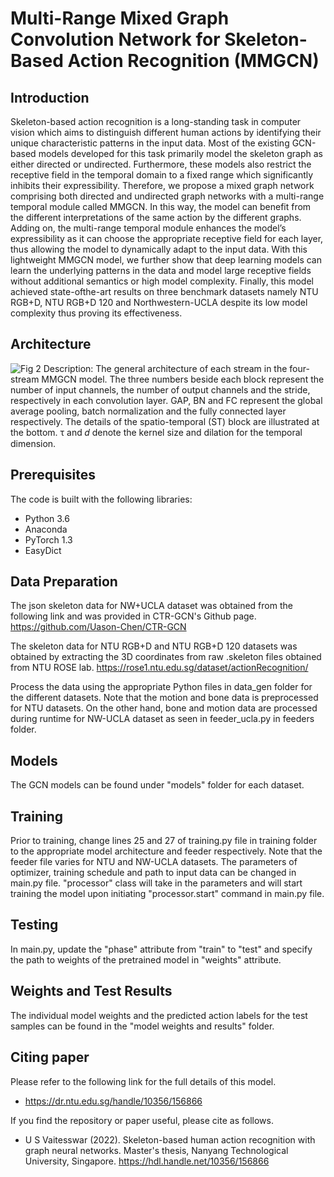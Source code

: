 # Multi-Range Mixed Graph Convolution Network for Skeleton-Based Action Recognition (MMGCN) #

## Introduction ##

Skeleton-based action recognition is a long-standing task in computer vision which aims to distinguish different human
actions by identifying their unique characteristic patterns in the input data. Most of the existing GCN-based models
developed for this task primarily model the skeleton graph as either directed or undirected. Furthermore, these models also
restrict the receptive field in the temporal domain to a fixed range which significantly inhibits their expressibility. Therefore,
we propose a mixed graph network comprising both directed and undirected graph networks with a multi-range temporal
module called MMGCN. In this way, the model can benefit from the different interpretations of the same action by the
different graphs. Adding on, the multi-range temporal module enhances the model’s expressibility as it can choose the
appropriate receptive field for each layer, thus allowing the model to dynamically adapt to the input data. With this
lightweight MMGCN model, we further show that deep learning models can learn the underlying patterns in the data and
model large receptive fields without additional semantics or high model complexity. Finally, this model achieved state-ofthe-art results on three benchmark datasets namely NTU RGB+D, NTU RGB+D 120 and Northwestern-UCLA despite its
low model complexity thus proving its effectiveness.

## Architecture ##
![Fig 2](https://user-images.githubusercontent.com/81757215/180739256-bbc367d2-c2f4-4cc2-9d60-5c39a0f8ce85.jpg)
Description: The general architecture of each stream in the four-stream MMGCN model. The three numbers
beside each block represent the number of input channels, the number of output channels and the stride,
respectively in each convolution layer. GAP, BN and FC represent the global average pooling, batch
normalization and the fully connected layer respectively. The details of the spatio-temporal (ST) block are
illustrated at the bottom. τ and 𝑑 denote the kernel size and dilation for the temporal dimension.

## Prerequisites ##
The code is built with the following libraries:

- Python 3.6
- Anaconda
- PyTorch 1.3
- EasyDict

## Data Preparation ##
The  json skeleton data for NW+UCLA dataset was obtained from the following link and was provided in CTR-GCN's Github page.
https://github.com/Uason-Chen/CTR-GCN

The skeleton data for NTU RGB+D and NTU RGB+D 120 datasets was obtained by extracting the 3D coordinates from raw .skeleton files obtained
from NTU ROSE lab.
https://rose1.ntu.edu.sg/dataset/actionRecognition/

Process the data using the appropriate Python files in data_gen folder for the different datasets. Note that the motion and bone data is preprocessed for NTU datasets. On the other hand, bone and motion data are processed during runtime for NW-UCLA dataset as seen in feeder_ucla.py in feeders folder.

## Models ##
The GCN models can be found under "models" folder for each dataset.

## Training ##
Prior to training, change lines 25 and 27 of training.py file in training folder to the appropriate model architecture and feeder respectively. Note that the feeder file varies for NTU and NW-UCLA datasets. The parameters of optimizer, training schedule and path to input data can be changed in main.py file. "processor" class will take in the parameters and will start training the model upon initiating "processor.start" command in main.py file.

## Testing ##
In main.py, update the "phase" attribute from "train" to "test" and specify the path to weights of the pretrained model in "weights" attribute.

## Weights and Test Results ##
The individual model weights and the predicted action labels for the test samples can be found in the "model weights and results" folder.

## Citing paper ##
Please refer to the following link for the full details of this model.
- https://dr.ntu.edu.sg/handle/10356/156866

If you find the repository or paper useful, please cite as follows.
- U S Vaitesswar (2022). Skeleton-based human action recognition with graph neural networks. Master's thesis, Nanyang Technological University, Singapore. https://hdl.handle.net/10356/156866
